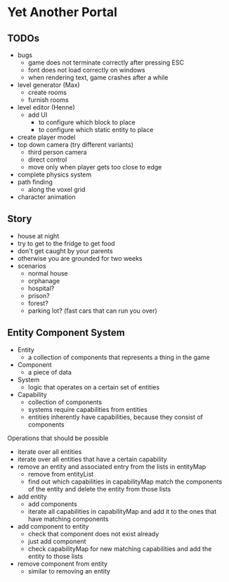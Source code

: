 # Yet Another Portal

## TODOs

- bugs
    - game does not terminate correctly after pressing ESC
    - font does not load correctly on windows
    - when rendering text, game crashes after a while
- level generator (Max)
    - create rooms
    - furnish rooms
- level editor (Henne)
    - add UI
        - to configure which block to place
        - to configure which static entity to place
- create player model
- top down camera (try different variants)
    - third person camera
    - direct control
    - move only when player gets too close to edge
- complete physics system
- path finding
    - along the voxel grid
- character animation

## Story

- house at night
- try to get to the fridge to get food
- don't get caught by your parents
- otherwise you are grounded for two weeks
- scenarios
    - normal house
    - orphanage
    - hospital?
    - prison?
    - forest?
    - parking lot? (fast cars that can run you over)

## Entity Component System

- Entity
    - a collection of components that represents a thing in the game
- Component
    - a piece of data
- System
    - logic that operates on a certain set of entities
- Capability
    - collection of components
    - systems require capabilities from entities
    - entities inherently have capabilities, because they consist of components

Operations that should be possible

- iterate over all entities
- iterate over all entities that have a certain capability
- remove an entity and associated entry from the lists in entityMap
    - remove from entityList
    - find out which capabilities in capabilityMap match the components of the entity and delete the entity from those lists
- add entity
    - add components
    - iterate all capabilities in capabilityMap and add it to the ones that have matching components
- add component to entity
    - check that component does not exist already
    - just add component
    - check capabilityMap for new matching capabilities and add the entity to those lists
- remove component from entity
    - similar to removing an entity
